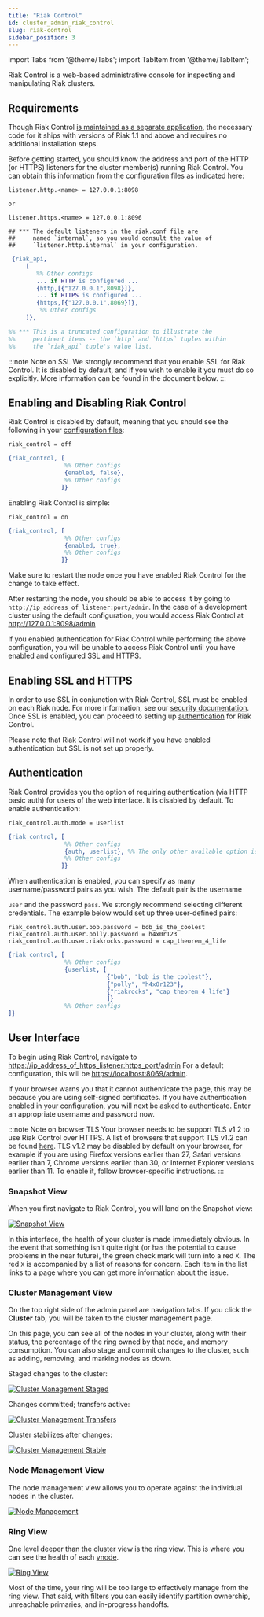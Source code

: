 ```yaml
---
title: "Riak Control"
id: cluster_admin_riak_control
slug: riak-control
sidebar_position: 3
---
```


import Tabs from '@theme/Tabs';
import TabItem from '@theme/TabItem';

[config reference]: ../../configuring/reference.md

Riak Control is a web-based administrative console for inspecting and
manipulating Riak clusters.

## Requirements

Though Riak Control [is maintained as a separate application](https://github.com/basho/riak_control), the necessary code for it ships with versions of Riak 1.1 and above and requires no additional installation steps.

Before getting started, you should know the address and port of the HTTP (or
HTTPS) listeners for the cluster member(s) running Riak Control.  You can obtain
this information from the configuration files as indicated here:

<Tabs>

<TabItem label="riak.conf" value="riak.conf" default>

```riakconf
listener.http.<name> = 127.0.0.1:8098

or

listener.https.<name> = 127.0.0.1:8096

## *** The default listeners in the riak.conf file are
##     named `internal`, so you would consult the value of
##     `listener.http.internal` in your configuration.
```

</TabItem>

<TabItem label="app.config" value="app.config">

```erlang
 {riak_api,
     [
        %% Other configs
        ... if HTTP is configured ...
        {http,[{"127.0.0.1",8098}]},
        ... if HTTPS is configured ...
        {https,[{"127.0.0.1",8069}]},
         %% Other configs
     ]},

%% *** This is a truncated configuration to illustrate the
%%     pertinent items -- the `http` and `https` tuples within
%%     the `riak_api` tuple's value list.
```

</TabItem>

</Tabs>

:::note Note on SSL
We strongly recommend that you enable SSL for Riak Control. It is disabled by
default, and if you wish to enable it you must do so explicitly. More
information can be found in the document below.
:::

## Enabling and Disabling Riak Control

Riak Control is disabled by default, meaning that you should see the
following in your [configuration files][config reference]:

<Tabs>

<TabItem label="riak.conf" value="riak.conf" default>

```riakconf
riak_control = off
```

</TabItem>

<TabItem label="app.config" value="app.config">

```erlang
{riak_control, [
                %% Other configs
                {enabled, false},
                %% Other configs
               ]}
```

</TabItem>

</Tabs>

Enabling Riak Control is simple:

<Tabs>

<TabItem label="riak.conf" value="riak.conf" default>

```riakconf
riak_control = on
```

</TabItem>

<TabItem label="app.config" value="app.config">

```erlang
{riak_control, [
                %% Other configs
                {enabled, true},
                %% Other configs
               ]}
```

</TabItem>

</Tabs>

Make sure to restart the node once you have enabled Riak Control for the
change to take effect.

After restarting the node, you should be able to access it by going
to `http://ip_address_of_listener:port/admin`. In the case of a development
cluster using the default configuration, you would access Riak Control at
<http://127.0.0.1:8098/admin>

If you enabled authentication for Riak Control while performing the above
configuration, you will be unable to access Riak Control until you have enabled
and configured SSL and HTTPS.

## Enabling SSL and HTTPS

In order to use SSL in conjunction with Riak Control, SSL must be
enabled on each Riak node. For more information, see our [security documentation](../../using/security/basics.md#enabling-ssl). Once SSL is enabled, you can proceed to setting up [authentication](#authentication) for Riak Control.

Please note that Riak Control will not work if you have enabled
authentication but SSL is not set up properly.

## Authentication

Riak Control provides you the option of requiring authentication (via
HTTP basic auth) for users of the web interface. It is disabled by
default. To enable authentication:

<Tabs>

<TabItem label="riak.conf" value="riak.conf" default>

```riakconf
riak_control.auth.mode = userlist
```

</TabItem>

<TabItem label="app.config" value="app.config">

```erlang
{riak_control, [
                %% Other configs
                {auth, userlist}, %% The only other available option is "none"
                %% Other configs
               ]}
```

</TabItem>

</Tabs>

When authentication is enabled, you can specify as many
username/password pairs as you wish. The default pair is the username

`user` and the password `pass`. We strongly recommend selecting
different credentials. The example below would set up three user-defined
pairs:

<Tabs>

<TabItem label="riak.conf" value="riak.conf" default>

```riakconf
riak_control.auth.user.bob.password = bob_is_the_coolest
riak_control.auth.user.polly.password = h4x0r123
riak_control.auth.user.riakrocks.password = cap_theorem_4_life
```

</TabItem>

<TabItem label="app.config" value="app.config">

```erlang
{riak_control, [
                %% Other configs
                {userlist, [
                            {"bob", "bob_is_the_coolest"},
                            {"polly", "h4x0r123"},
                            {"riakrocks", "cap_theorem_4_life"}
                            ]}
                %% Other configs
]}
```

</TabItem>

</Tabs>

## User Interface

To begin using Riak Control, navigate to <https://ip_address_of_https_listener:https_port/admin>
For a default configuration, this will be <https://localhost:8069/admin>.

If your browser warns you that it cannot authenticate the page, this may
be because you are using self-signed certificates. If you have
authentication enabled in your configuration, you will next be asked to
authenticate. Enter an appropriate username and password now.

:::note Note on browser TLS
Your browser needs to be support TLS v1.2 to use Riak Control over HTTPS. A
list of browsers that support TLS v1.2 can be found
[here](https://en.wikipedia.org/wiki/Transport_Layer_Security#Web_browsers).
TLS v1.2 may be disabled by default on your browser, for example if you are
using Firefox versions earlier than 27, Safari versions earlier than 7, Chrome
versions earlier than 30, or Internet Explorer versions earlier than 11.  To
enable it, follow browser-specific instructions.
:::

### Snapshot View

When you first navigate to Riak Control, you will land on the Snapshot
view:

[ ![Snapshot View](/images/control_current_snapshot.png) ](/images/control_current_ring.png)

In this interface, the health of your cluster is made immediately
obvious. In the event that something isn't quite right (or has the
potential to cause problems in the near future), the green check mark
will turn into a red `X`. The red `X` is accompanied by a list of
reasons for concern. Each item in the list links to a page where you can
get more information about the issue.

### Cluster Management View

On the top right side of the admin panel are navigation tabs. If you
click the **Cluster** tab, you will be taken to the cluster management
page.

On this page, you can see all of the nodes in your cluster, along with
their status, the percentage of the ring owned by that node, and memory
consumption. You can also stage and commit changes to the cluster, such
as adding, removing, and marking nodes as down.

Staged changes to the cluster:

[ ![Cluster Management Staged](/images/control_cluster_management_staged.png) ](/images/control_current_ring.png)

Changes committed; transfers active:

[ ![Cluster Management Transfers](/images/control_cluster_management_transfers.png) ](/images/control_current_ring.png)

Cluster stabilizes after changes:

[ ![Cluster Management Stable](/images/control_cluster_management_stable.png) ](/images/control_current_ring.png)

### Node Management View

The node management view allows you to operate against the individual
nodes in the cluster.

[ ![Node Management](/images/control_node_management.png) ](/images/control_current_ring.png)

### Ring View

One level deeper than the cluster view is the ring view. This is where you can
see the health of each [vnode](../../learn/glossary.md#vnode).

[ ![Ring View](/images/control_current_ring.png) ](/images/control_current_ring.png)

Most of the time, your ring will be too large to effectively manage from
the ring view. That said, with filters you can easily identify partition
ownership, unreachable primaries, and in-progress handoffs.
